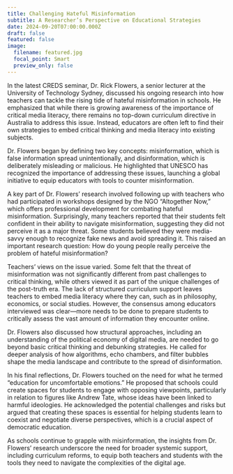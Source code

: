 ```yaml
---
title: Challenging Hateful Misinformation
subtitle: A Researcher’s Perspective on Educational Strategies
date: 2024-09-20T07:00:00.000Z
draft: false
featured: false
image:
  filename: featured.jpg
  focal_point: Smart
  preview_only: false
---
```

In the latest CREDS seminar, Dr. Rick Flowers, a senior lecturer at the University of Technology Sydney, discussed his ongoing research into how teachers can tackle the rising tide of hateful misinformation in schools. He emphasized that while there is growing awareness of the importance of critical media literacy, there remains no top-down curriculum directive in Australia to address this issue. Instead, educators are often left to find their own strategies to embed critical thinking and media literacy into existing subjects.

Dr. Flowers began by defining two key concepts: misinformation, which is false information spread unintentionally, and disinformation, which is deliberately misleading or malicious. He highlighted that UNESCO has recognized the importance of addressing these issues, launching a global initiative to equip educators with tools to counter misinformation.

A key part of Dr. Flowers’ research involved following up with teachers who had participated in workshops designed by the NGO “Altogether Now,” which offers professional development for combating hateful misinformation. Surprisingly, many teachers reported that their students felt confident in their ability to navigate misinformation, suggesting they did not perceive it as a major threat. Some students believed they were media-savvy enough to recognize fake news and avoid spreading it. This raised an important research question: How do young people really perceive the problem of hateful misinformation?

Teachers’ views on the issue varied. Some felt that the threat of misinformation was not significantly different from past challenges to critical thinking, while others viewed it as part of the unique challenges of the post-truth era. The lack of structured curriculum support leaves teachers to embed media literacy where they can, such as in philosophy, economics, or social studies. However, the consensus among educators interviewed was clear—more needs to be done to prepare students to critically assess the vast amount of information they encounter online.

Dr. Flowers also discussed how structural approaches, including an understanding of the political economy of digital media, are needed to go beyond basic critical thinking and debunking strategies. He called for deeper analysis of how algorithms, echo chambers, and filter bubbles shape the media landscape and contribute to the spread of disinformation.

In his final reflections, Dr. Flowers touched on the need for what he termed “education for uncomfortable emotions.” He proposed that schools could create spaces for students to engage with opposing viewpoints, particularly in relation to figures like Andrew Tate, whose ideas have been linked to harmful ideologies. He acknowledged the potential challenges and risks but argued that creating these spaces is essential for helping students learn to coexist and negotiate diverse perspectives, which is a crucial aspect of democratic education.

As schools continue to grapple with misinformation, the insights from Dr. Flowers’ research underscore the need for broader systemic support, including curriculum reforms, to equip both teachers and students with the tools they need to navigate the complexities of the digital age.
